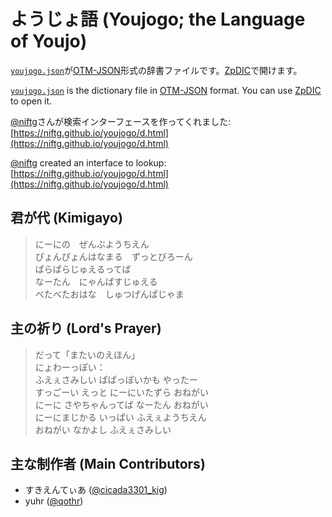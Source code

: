 # ようじょ語 (Youjogo; the Language of Youjo)

[`youjogo.json`](https://raw.githubusercontent.com/yuhr/youjogo/master/youjogo.json)が[OTM-JSON](http://ja.conlinguistics.wikia.com/wiki/OTM-JSON)形式の辞書ファイルです。[ZpDIC](http://ziphil.web.fc2.com/application/download/2.html)で開けます。

[`youjogo.json`](https://raw.githubusercontent.com/yuhr/youjogo/master/youjogo.json) is the dictionary file in [OTM-JSON](http://ja.conlinguistics.wikia.com/wiki/OTM-JSON) format. You can use [ZpDIC](http://ziphil.web.fc2.com/application/download/2.html) to open it.

[@niftg](https://github.com/niftg)さんが検索インターフェースを作ってくれました: [https://niftg.github.io/youjogo/d.html](https://niftg.github.io/youjogo/d.html)

[@niftg](https://github.com/niftg) created an interface to lookup: [https://niftg.github.io/youjogo/d.html](https://niftg.github.io/youjogo/d.html)

## 君が代 (Kimigayo)

> にーにの　ぜんぶようちえん  
> ぴょんぴょんはなまる　ずっとびろーん  
> ぱらぱらじゅえるってば  
> なーたん　にゃんぱすじゅえる  
> べたべたおはな　しゅつげんぱじゃま

## 主の祈り (Lord's Prayer)

> だって「またいのえほん」  
> にょわーっぽい：  
> ふえぇさみしい ぱぱっぽいかも やったー  
> すっごーい えっと にーにいたずら おねがい  
> にーに さやちゃんってば なーたん おねがい  
> にーにまじかる いっぱい ふえぇようちえん  
> おねがい なかよし ふえぇさみしい

## 主な制作者 (Main Contributors)

- すきえんてぃあ ([@cicada3301_kig](https://twitter.com/cicada3301_kig))
- yuhr ([@qothr](https://twitter.com/qothr))
